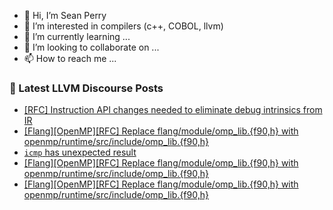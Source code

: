- 👋 Hi, I’m Sean Perry
- 👀 I’m interested in compilers (c++, COBOL, llvm)
- 🌱 I’m currently learning ...
- 💞️ I’m looking to collaborate on ...
- 📫 How to reach me ...

<!---
s66perry/s66perry is a ✨ special ✨ repository because its `README.md` (this file) appears on your GitHub profile.
You can click the Preview link to take a look at your changes.
--->
### 📕 Latest LLVM Discourse Posts

<!-- DISCOURSE-LLVM:START -->
- [[RFC] Instruction API changes needed to eliminate debug intrinsics from IR](https://discourse.llvm.org/t/rfc-instruction-api-changes-needed-to-eliminate-debug-intrinsics-from-ir/68939#post_13)
- [[Flang][OpenMP][RFC] Replace flang/module/omp_lib.{f90,h} with openmp/runtime/src/include/omp_lib.{f90,h}](https://discourse.llvm.org/t/flang-openmp-rfc-replace-flang-module-omp-lib-f90-h-with-openmp-runtime-src-include-omp-lib-f90-h/77101#post_4)
- [`icmp` has unexpected result](https://discourse.llvm.org/t/icmp-has-unexpected-result/77059#post_5)
- [[Flang][OpenMP][RFC] Replace flang/module/omp_lib.{f90,h} with openmp/runtime/src/include/omp_lib.{f90,h}](https://discourse.llvm.org/t/flang-openmp-rfc-replace-flang-module-omp-lib-f90-h-with-openmp-runtime-src-include-omp-lib-f90-h/77101#post_3)
- [[Flang][OpenMP][RFC] Replace flang/module/omp_lib.{f90,h} with openmp/runtime/src/include/omp_lib.{f90,h}](https://discourse.llvm.org/t/flang-openmp-rfc-replace-flang-module-omp-lib-f90-h-with-openmp-runtime-src-include-omp-lib-f90-h/77101#post_2)
<!-- DISCOURSE-LLVM:END -->
